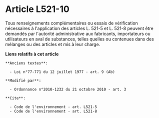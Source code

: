 # Article L521-10

Tous renseignements complémentaires ou essais de vérification nécessaires à l'application des articles L. 521-5 et L. 521-8
peuvent être demandés par l'autorité administrative aux fabricants, importateurs ou utilisateurs en aval de substances,
telles quelles ou contenues dans des mélanges ou des articles et mis à leur charge.

**Liens relatifs à cet article**

	**Anciens textes**:

	  - Loi n°77-771 du 12 juillet 1977 - art. 9 (Ab)

	**Modifié par**:

	  - Ordonnance n°2010-1232 du 21 octobre 2010 - art. 3

	**Cite**:

	  - Code de l'environnement - art. L521-5
	  - Code de l'environnement - art. L521-8
